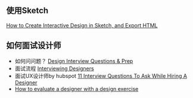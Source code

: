 ## 使用Sketch
[How to Create Interactive Design in Sketch, and Export HTML](https://medium.com/sketch-app-sources/how-to-create-interactive-design-in-sketch-and-export-html-add71a4be4e0)


## 如何面试设计师
- 如何问问题？ [Design Interview Questions & Prep](https://medium.com/sketch-app-sources/design-interview-questions-prep-d2e286a45e1d) 
- 面试流程 [Interviewing Designers](https://uxplanet.org/interviewing-designers-294224c15077)
- 面试UX设计师by hubspot [11 Interview Questions To Ask While Hiring A Designer](https://blog.hubspot.com/agency/interview-questions-designers)
- [How to evaluate a designer with a design exercise](https://library.gv.com/how-to-interview-a-designer-with-the-perfect-design-exercise-2c99e6646612)
